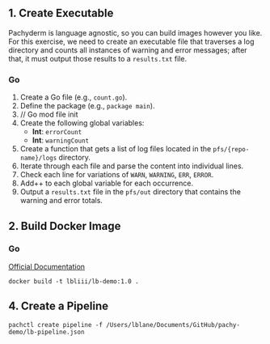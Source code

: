 ## 1. Create Executable 

Pachyderm is language agnostic, so you can build images however you like. For this exercise, we need to create an executable file that traverses a log directory and counts all instances of warning and error messages; after that, it must output those results to a `results.txt` file.

### Go 

1. Create a Go file (e.g., `count.go`).
2. Define the package (e.g., `package main`). 
3.  // Go mod file init 
4. Create the following global variables:
    - **Int**: `errorCount` 
    - **Int**: `warningCount`
5. Create a function that gets a list of log files located in the `pfs/{repo-name}/logs` directory. 
6. Iterate through each file and parse the content into individual lines.
7. Check each line for variations of `WARN`, `WARNING`, `ERR`, `ERROR`. 
8. Add++ to each global variable for each occurrence.
9. Output a `results.txt` file in the `pfs/out` directory that contains the warning and error totals. 

## 2. Build Docker Image 

### Go 

[Official Documentation](https://docs.docker.com/language/golang/build-images/)

`docker build -t lbliii/lb-demo:1.0 .` 

## 4. Create a Pipeline 

`pachctl create pipeline -f /Users/lblane/Documents/GitHub/pachy-demo/lb-pipeline.json`